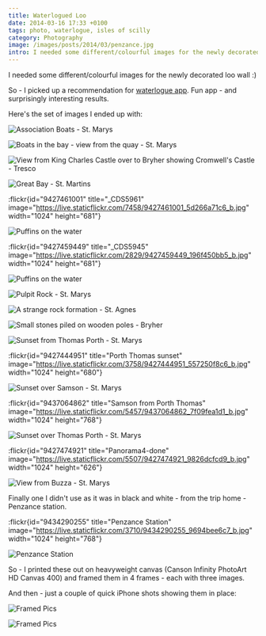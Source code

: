 ```yaml
---
title: Waterlogued Loo
date: 2014-03-16 17:33 +0100
tags: photo, waterlogue, isles of scilly
category: Photography
image: /images/posts/2014/03/penzance.jpg
intro: I needed some different/colourful images for the newly decorated loo wall :)
---
```


I needed some different/colourful images for the newly decorated loo wall :)

So - I picked up a recommendation for [waterlogue app](http://www.waterlogueapp.com/). Fun app - and surprisingly interesting results.

Here's the set of images I ended up with:

![Association Boats - St. Marys](/images/posts/2014/03/association-boats.jpg)

![Boats in the bay - view from the quay - St. Marys](/images/posts/2014/03/boats-in-the-bay.jpg)

![View from King Charles Castle over to Bryher showing Cromwell's Castle - Tresco](/images/posts/2014/03/bryher-from-tresco.jpg)

![Great Bay - St. Martins](/images/posts/2014/03/great-bay.jpg)

:flickr{id="9427461001" title="_CDS5961" image="https://live.staticflickr.com/7458/9427461001_5d266a71c6_b.jpg" width="1024" height="681"}

![Puffins on the water](/images/posts/2014/03/puffins1.jpg)

:flickr{id="9427459449" title="_CDS5945" image="https://live.staticflickr.com/2829/9427459449_196f450bb5_b.jpg" width="1024" height="681"}

![Puffins on the water](/images/posts/2014/03/puffins2.jpg)

![Pulpit Rock - St. Marys](/images/posts/2014/03/pulpit-rock.jpg)

![A strange rock formation - St. Agnes](/images/posts/2014/03/rock-on-agnes.jpg)

![Small stones piled on wooden poles - Bryher](/images/posts/2014/03/rock-piles-bryher.jpg)

![Sunset from Thomas Porth - St. Marys](/images/posts/2014/03/sunset-from-thomas-porth.jpg)

:flickr{id="9427444951" title="Porth Thomas sunset" image="https://live.staticflickr.com/3758/9427444951_557250f8c6_b.jpg" width="1024" height="680"}

![Sunset over Samson - St. Marys](/images/posts/2014/03/sunset-over-samson.jpg)

:flickr{id="9437064862" title="Samson from Porth Thomas" image="https://live.staticflickr.com/5457/9437064862_7f09fea1d1_b.jpg" width="1024" height="768"}

![Sunset over Thomas Porth - St. Marys](/images/posts/2014/03/sunset-over-thomas-porth.jpg)

:flickr{id="9427474921" title="Panorama4-done" image="https://live.staticflickr.com/5507/9427474921_9826dcfcd9_b.jpg" width="1024" height="626"}

![View from Buzza - St. Marys](/images/posts/2014/03/view-from-buzza.jpg)

Finally one I didn't use as it was in black and white - from the trip home - Penzance station.

:flickr{id="9434290255" title="Penzance Station" image="https://live.staticflickr.com/3710/9434290255_9694bee6c7_b.jpg" width="1024" height="768"}

![Penzance Station](/images/posts/2014/03/penzance.jpg)

So - I printed these out on heavyweight canvas (Canson Infinity PhotoArt HD Canvas 400) and framed them in 4 frames - each with three images.

And then - just a couple of quick iPhone shots showing them in place:

![Framed Pics](/images/posts/2014/03/pics1.jpg)

![Framed Pics](/images/posts/2014/03/pics2.jpg)

